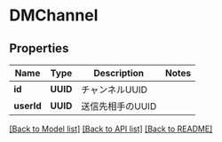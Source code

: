 # DMChannel

## Properties
Name | Type | Description | Notes
------------ | ------------- | ------------- | -------------
**id** | **UUID** | チャンネルUUID | 
**userId** | **UUID** | 送信先相手のUUID | 

[[Back to Model list]](../README.md#documentation-for-models) [[Back to API list]](../README.md#documentation-for-api-endpoints) [[Back to README]](../README.md)


